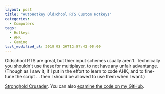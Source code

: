 ```yaml
---
layout: post
title: "AutoHotkey Oldschool RTS Custom Hotkeys"
categories:
  - Computers
tags:
  - Hotkeys
  - AHK
  - Gaming
last_modified_at: 2018-03-26T12:57:42-05:00
---
```


Oldschool RTS are great, but thier input schemes usually aren't. Technically you shouldn't use these for multiplayer, to not have any unfair advantange. (Though as I saw it, if I put in the effort to learn to code AHK, and to fine-tune the script ... then I should be allowed to use them when I want.)

<a href="{{ site.baseurl }}/downloads/Crusader.ahk">Stronghold Crusader</a>. You can also <a href="{{ site.github.repo }}/downloads/Crusader.ahk">examine the code on my GitHub</a>.
